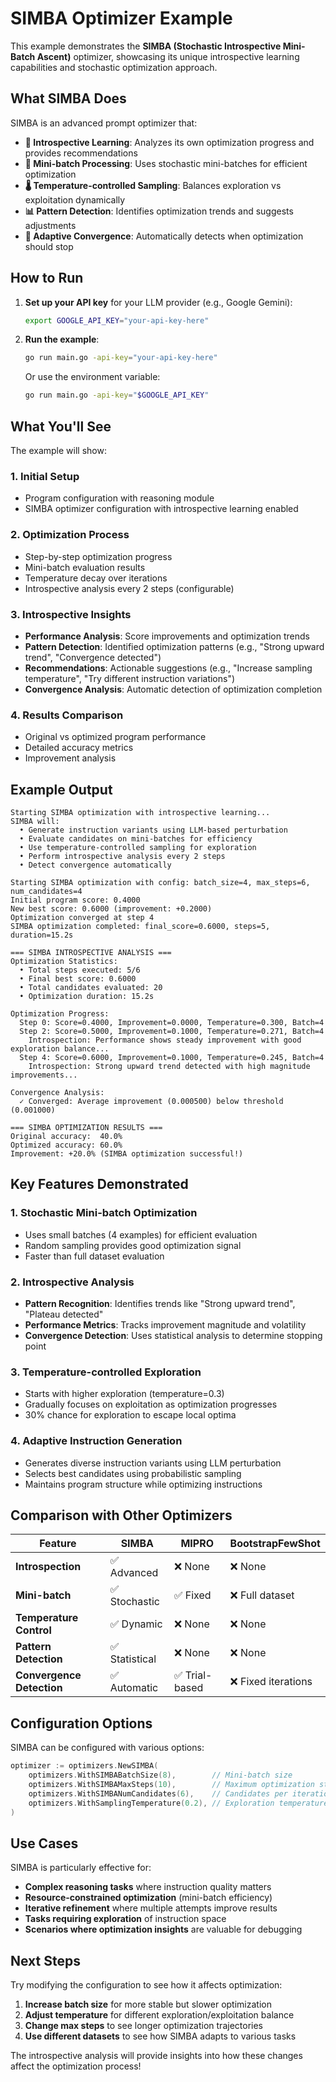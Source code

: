 # SIMBA Optimizer Example

This example demonstrates the **SIMBA (Stochastic Introspective Mini-Batch Ascent)** optimizer, showcasing its unique introspective learning capabilities and stochastic optimization approach.

## What SIMBA Does

SIMBA is an advanced prompt optimizer that:

- **🧠 Introspective Learning**: Analyzes its own optimization progress and provides recommendations
- **🎯 Mini-batch Processing**: Uses stochastic mini-batches for efficient optimization
- **🌡️ Temperature-controlled Sampling**: Balances exploration vs exploitation dynamically
- **📊 Pattern Detection**: Identifies optimization trends and suggests adjustments
- **🔄 Adaptive Convergence**: Automatically detects when optimization should stop

## How to Run

1. **Set up your API key** for your LLM provider (e.g., Google Gemini):
   ```bash
   export GOOGLE_API_KEY="your-api-key-here"
   ```

2. **Run the example**:
   ```bash
   go run main.go -api-key="your-api-key-here"
   ```

   Or use the environment variable:
   ```bash
   go run main.go -api-key="$GOOGLE_API_KEY"
   ```

## What You'll See

The example will show:

### 1. **Initial Setup**
- Program configuration with reasoning module
- SIMBA optimizer configuration with introspective learning enabled

### 2. **Optimization Process**
- Step-by-step optimization progress
- Mini-batch evaluation results
- Temperature decay over iterations
- Introspective analysis every 2 steps (configurable)

### 3. **Introspective Insights**
- **Performance Analysis**: Score improvements and optimization trends
- **Pattern Detection**: Identified optimization patterns (e.g., "Strong upward trend", "Convergence detected")
- **Recommendations**: Actionable suggestions (e.g., "Increase sampling temperature", "Try different instruction variations")
- **Convergence Analysis**: Automatic detection of optimization completion

### 4. **Results Comparison**
- Original vs optimized program performance
- Detailed accuracy metrics
- Improvement analysis

## Example Output

```
Starting SIMBA optimization with introspective learning...
SIMBA will:
  • Generate instruction variants using LLM-based perturbation
  • Evaluate candidates on mini-batches for efficiency
  • Use temperature-controlled sampling for exploration
  • Perform introspective analysis every 2 steps
  • Detect convergence automatically

Starting SIMBA optimization with config: batch_size=4, max_steps=6, num_candidates=4
Initial program score: 0.4000
New best score: 0.6000 (improvement: +0.2000)
Optimization converged at step 4
SIMBA optimization completed: final_score=0.6000, steps=5, duration=15.2s

=== SIMBA INTROSPECTIVE ANALYSIS ===
Optimization Statistics:
  • Total steps executed: 5/6
  • Final best score: 0.6000
  • Total candidates evaluated: 20
  • Optimization duration: 15.2s

Optimization Progress:
  Step 0: Score=0.4000, Improvement=0.0000, Temperature=0.300, Batch=4
  Step 2: Score=0.5000, Improvement=0.1000, Temperature=0.271, Batch=4
    Introspection: Performance shows steady improvement with good exploration balance...
  Step 4: Score=0.6000, Improvement=0.1000, Temperature=0.245, Batch=4
    Introspection: Strong upward trend detected with high magnitude improvements...

Convergence Analysis:
  ✓ Converged: Average improvement (0.000500) below threshold (0.001000)

=== SIMBA OPTIMIZATION RESULTS ===
Original accuracy:  40.0%
Optimized accuracy: 60.0%
Improvement: +20.0% (SIMBA optimization successful!)
```

## Key Features Demonstrated

### 1. **Stochastic Mini-batch Optimization**
- Uses small batches (4 examples) for efficient evaluation
- Random sampling provides good optimization signal
- Faster than full dataset evaluation

### 2. **Introspective Analysis**
- **Pattern Recognition**: Identifies trends like "Strong upward trend", "Plateau detected"
- **Performance Metrics**: Tracks improvement magnitude and volatility
- **Convergence Detection**: Uses statistical analysis to determine stopping point

### 3. **Temperature-controlled Exploration**
- Starts with higher exploration (temperature=0.3)
- Gradually focuses on exploitation as optimization progresses
- 30% chance for exploration to escape local optima

### 4. **Adaptive Instruction Generation**
- Generates diverse instruction variants using LLM perturbation
- Selects best candidates using probabilistic sampling
- Maintains program structure while optimizing instructions

## Comparison with Other Optimizers

| Feature | SIMBA | MIPRO | BootstrapFewShot |
|---------|-------|-------|------------------|
| **Introspection** | ✅ Advanced | ❌ None | ❌ None |
| **Mini-batch** | ✅ Stochastic | ✅ Fixed | ❌ Full dataset |
| **Temperature Control** | ✅ Dynamic | ❌ None | ❌ None |
| **Pattern Detection** | ✅ Statistical | ❌ None | ❌ None |
| **Convergence Detection** | ✅ Automatic | ✅ Trial-based | ❌ Fixed iterations |

## Configuration Options

SIMBA can be configured with various options:

```go
optimizer := optimizers.NewSIMBA(
    optimizers.WithSIMBABatchSize(8),        // Mini-batch size
    optimizers.WithSIMBAMaxSteps(10),        // Maximum optimization steps
    optimizers.WithSIMBANumCandidates(6),    // Candidates per iteration
    optimizers.WithSamplingTemperature(0.2), // Exploration temperature
)
```

## Use Cases

SIMBA is particularly effective for:

- **Complex reasoning tasks** where instruction quality matters
- **Resource-constrained optimization** (mini-batch efficiency)
- **Iterative refinement** where multiple attempts improve results
- **Tasks requiring exploration** of instruction space
- **Scenarios where optimization insights** are valuable for debugging

## Next Steps

Try modifying the configuration to see how it affects optimization:

1. **Increase batch size** for more stable but slower optimization
2. **Adjust temperature** for different exploration/exploitation balance
3. **Change max steps** to see longer optimization trajectories
4. **Use different datasets** to see how SIMBA adapts to various tasks

The introspective analysis will provide insights into how these changes affect the optimization process!
